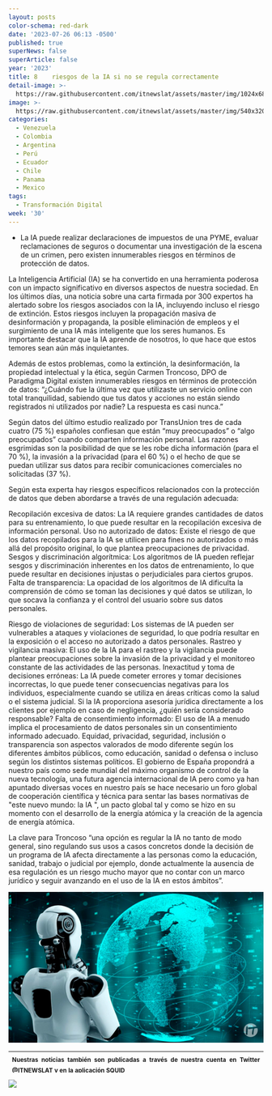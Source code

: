 ```yaml
---
layout: posts
color-schema: red-dark
date: '2023-07-26 06:13 -0500'
published: true
superNews: false
superArticle: false
year: '2023'
title: 8    riesgos de la IA si no se regula correctamente
detail-image: >-
  https://raw.githubusercontent.com/itnewslat/assets/master/img/1024x680/mundo-AI-g.jpg
image: >-
  https://raw.githubusercontent.com/itnewslat/assets/master/img/540x320/mundo-AI-p.jpg
categories:
  - Venezuela
  - Colombia
  - Argentina
  - Perú
  - Ecuador
  - Chile
  - Panama
  - Mexico
tags:
  - Transformación Digital
week: '30'
---
```

- La IA puede realizar declaraciones de impuestos de una PYME, evaluar reclamaciones de seguros o documentar una investigación de la escena de un crimen, pero existen innumerables riesgos en términos de protección de datos.

La Inteligencia Artificial (IA) se ha convertido en una herramienta poderosa con un impacto significativo en diversos aspectos de nuestra sociedad. En los últimos días, una noticia sobre una carta firmada por 300 expertos ha alertado sobre los riesgos asociados con la IA, incluyendo incluso el riesgo de extinción. Estos riesgos incluyen la propagación masiva de desinformación y propaganda, la posible eliminación de empleos y el surgimiento de una IA más inteligente que los seres humanos. Es importante destacar que la IA aprende de nosotros, lo que hace que estos temores sean aún más inquietantes.

Además de estos problemas, como la extinción, la desinformación, la propiedad intelectual y la ética, según Carmen Troncoso, DPO de Paradigma Digital existen innumerables riesgos en términos de protección de datos: “¿Cuándo fue la última vez que utilizaste un servicio online con total tranquilidad, sabiendo que tus datos y acciones no están siendo registrados ni utilizados por nadie? La respuesta es casi nunca.”

Según datos del último estudio realizado por TransUnion tres de cada cuatro (75 %) españoles confiesan que están “muy preocupados” o “algo preocupados” cuando comparten información personal. Las razones esgrimidas son la posibilidad de que se les robe dicha información (para el 70 %), la invasión a la privacidad (para el 60 %) o el hecho de que se puedan utilizar sus datos para recibir comunicaciones comerciales no solicitadas (37 %).

Según esta experta hay riesgos específicos relacionados con la protección de datos que deben abordarse a través de una regulación adecuada:

Recopilación excesiva de datos: La IA requiere grandes cantidades de datos para su entrenamiento, lo que puede resultar en la recopilación excesiva de información personal.
Uso no autorizado de datos: Existe el riesgo de que los datos recopilados para la IA se utilicen para fines no autorizados o más allá del propósito original, lo que plantea preocupaciones de privacidad.
Sesgos y discriminación algorítmica: Los algoritmos de IA pueden reflejar sesgos y discriminación inherentes en los datos de entrenamiento, lo que puede resultar en decisiones injustas o perjudiciales para ciertos grupos.
Falta de transparencia: La opacidad de los algoritmos de IA dificulta la comprensión de cómo se toman las decisiones y qué datos se utilizan, lo que socava la confianza y el control del usuario sobre sus datos personales.
 

Riesgo de violaciones de seguridad: Los sistemas de IA pueden ser vulnerables a ataques y violaciones de seguridad, lo que podría resultar en la exposición o el acceso no autorizado a datos personales.
Rastreo y vigilancia masiva: El uso de la IA para el rastreo y la vigilancia puede plantear preocupaciones sobre la invasión de la privacidad y el monitoreo constante de las actividades de las personas.
Inexactitud y toma de decisiones erróneas: La IA puede cometer errores y tomar decisiones incorrectas, lo que puede tener consecuencias negativas para los individuos, especialmente cuando se utiliza en áreas críticas como la salud o el sistema judicial. Si la IA proporciona asesoría jurídica directamente a los clientes por ejemplo en caso de negligencia, ¿quién sería considerado responsable?
Falta de consentimiento informado: El uso de IA a menudo implica el procesamiento de datos personales sin un consentimiento informado adecuado.
Equidad, privacidad, seguridad, inclusión o transparencia son aspectos valorados de modo diferente según los diferentes ámbitos públicos, como educación, sanidad o defensa o incluso según los distintos sistemas políticos. El gobierno de España propondrá a nuestro país como sede mundial del máximo organismo de control de la nueva tecnología, una futura agencia internacional de IA pero como ya han apuntado diversas voces en nuestro país se hace necesario un foro global de cooperación científica y técnica para sentar las bases normativas de "este nuevo mundo: la IA ", un pacto global tal y como se hizo en su momento con el desarrollo de la energía atómica y la creación de la agencia de energía atómica.

La clave para Troncoso “una opción es regular la IA no tanto de modo general, sino regulando sus usos a casos concretos donde la decisión de un programa de IA afecta directamente a las personas como la educación, sanidad, trabajo o judicial por ejemplo, donde actualmente la ausencia de esa regulación es un riesgo mucho mayor que no contar con un marco jurídico y seguir avanzando en el uso de la IA en estos ámbitos”.

![](https://raw.githubusercontent.com/itnewslat/assets/master/img/540x320/mundo-AI-p.jpg)

<table style="height: 42px;" width="569">
<tbody>
<tr>
<td style="text-align: justify;"><sub><strong>Nuestras noticias también son publicadas a través de nuestra cuenta en Twitter <a href="https://twitter.com/itnewslat?lang=es">@ITNEWSLAT</a> y en la aplicación <a href="https://squidapp.co/en/">SQUID</a></strong></sub></td>
</tr>
</tbody>
</table>
<img src="https://tracker.metricool.com/c3po.jpg?hash=56f88a41e39ab42c063cc51676587a04"/>